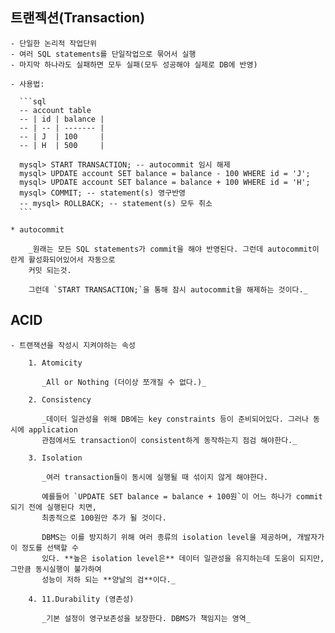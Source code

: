 ## 트랜젝션(Transaction)

    - 단일한 논리적 작업단위
    - 여러 SQL statements를 단일작업으로 묶어서 실행
    - 마지막 하나라도 실패하면 모두 실패(모두 성공해야 실제로 DB에 반영)

    - 사용법:

      ```sql
      -- account table
      -- | id | balance |
      -- | -- | ------- |
      -- | J  | 100     |
      -- | H  | 500     |

      mysql> START TRANSACTION; -- autocommit 임시 해제
      mysql> UPDATE account SET balance = balance - 100 WHERE id = 'J';
      mysql> UPDATE account SET balance = balance + 100 WHERE id = 'H';
      mysql> COMMIT; -- statement(s) 영구반영
      -- mysql> ROLLBACK; -- statement(s) 모두 취소
      ```

    * autocommit

        _원래는 모든 SQL statements가 commit을 해야 반영된다. 그런데 autocommit이란게 활성화되어있어서 자동으로
        커밋 되는것.

        그런데 `START TRANSACTION;`을 통해 잠시 autocommit을 해제하는 것이다._

## ACID

    - 트랜잭션을 작성시 지켜야하는 속성

        1. Atomicity

           _All or Nothing (더이상 쪼개질 수 없다.)_

        2. Consistency

           _데이터 일관성을 위해 DB에는 key constraints 등이 준비되어있다. 그러나 동시에 application
           관점에서도 transaction이 consistent하게 동작하는지 점검 해야한다._

        3. Isolation

           _여러 transaction들이 동시에 실행될 때 섞이지 않게 해야한다.

           예를들어 `UPDATE SET balance = balance + 100원`이 어느 하나가 commit되기 전에 실행된다 치면,
           최종적으로 100원만 추가 될 것이다.

           DBMS는 이를 방지하기 위해 여러 종류의 isolation level을 제공하며, 개발자가 이 정도를 선택할 수
           있다. **높은 isolation level은** 데이터 일관성을 유지하는데 도움이 되지만, 그만큼 동시실행이 불가하여
           성능이 저하 되는 **양날의 검**이다._

        4. 11.Durability (영존성)

           _기본 설정이 영구보존성을 보장한다. DBMS가 책임지는 영역_

